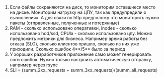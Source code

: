 1. Если файлы сохраняются на диск, то мониторим оставшиеся место на диске. Мониторим нагрузку на ЦПУ, так как предупредили о вычислениях. А для связи по http предположу что мониторить нужно пакеты (отправленные, полученные и потерянные)
2. RAM - сколько использовано оперативки, inodes - сколько использовано hdd/ssd, CPUla - сколько использовано цпу. Можно предложить метрики для бизнеса. Например время работы без отказа (SLO), сколько клиентов пришло, сколько из них уже приходили. Сколько ошибок 4**/5** было за период
3. У хороших разработчиков приложение само может генерировать логи ошибок. Нужно только настроить автоматическую отправку, например через rsync
4. SLI = (summ_2xx_requests + summ_3xx_requests)/(summ_all_requests)
